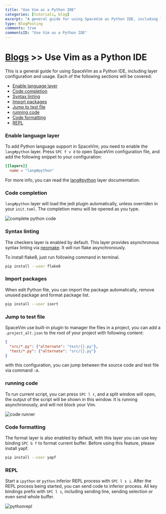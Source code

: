 ```yaml
---
title: "Use Vim as a Python IDE"
categories: [tutorials, blog]
excerpt: "A general guide for using SpaceVim as Python IDE, including layer configuration, requiems installation and usage."
type: BlogPosting
comments: true
commentsID: "Use Vim as a Python IDE"
---
```


# [Blogs](../blog/) >> Use Vim as a Python IDE

This is a general guide for using SpaceVim as a Python IDE, including layer configuration and usage.
Each of the following sections will be covered:

<!-- vim-markdown-toc GFM -->

- [Enable language layer](#enable-language-layer)
- [Code completion](#code-completion)
- [Syntax linting](#syntax-linting)
- [Import packages](#import-packages)
- [Jump to test file](#jump-to-test-file)
- [running code](#running-code)
- [Code formatting](#code-formatting)
- [REPL](#repl)

<!-- vim-markdown-toc -->

### Enable language layer

To add Python language support in SpaceVim, you need to enable the `lang#python` layer. Press `SPC f v d` to open
SpaceVim configuration file, and add the following snippet to your configuration:

```toml
[[layers]]
  name = "lang#python"
```

For more info, you can read the [lang#python](../layers/lang/python/) layer documentation.

### Code completion

`lang#python` layer will load the jedi plugin automatically, unless overriden in your `init.toml`.
The completion menu will be opened as you type.

![complete python code](https://user-images.githubusercontent.com/13142418/46339650-f5a49280-c665-11e8-86d4-20944ec23098.png)

### Syntax linting

The checkers layer is enabled by default. This layer provides asynchronous syntax linting via [neomake](https://github.com/neomake/neomake).
It will run flake asynchronously.

To install flake8, just run following command in terminal.

```sh
pip install --user flake8
```

### Import packages

When edit Python file, you can import the package automatically, remove unused package and format package list.

```sh
pip install --user isort
```

### Jump to test file

SpaceVim use built-in plugin to manager the files in a project,
you can add a `.project_alt.json` to the root of your project with following content:

```json
{
  "src/*.py": {"alternate": "test/{}.py"},
  "test/*.py": {"alternate": "src/{}.py"}
}
```

with this configuration, you can jump between the source code and test file via command `:A`.

### running code

To run current script, you can press `SPC l r`, and a split window
will open, the output of the script will be shown in this window.
It is running asynchronously, and will not block your Vim.

![code runner](https://user-images.githubusercontent.com/13142418/46293837-1c5fbc00-c5c7-11e8-9f3c-c11504e2e04a.png)

### Code formatting

The format layer is also enabled by default, with this layer you can use key binding `SPC b f` to format current buffer.
Before using this feature, please install yapf.

```sh
pip install --user yapf
```

### REPL

Start a `ipython` or `python` inferior REPL process with `SPC l s i`. After the REPL process being started, you can
send code to inferior process. All key bindings prefix with `SPC l s`, including sending line, sending selection or even
send whole buffer.

![pythonrepl](https://user-images.githubusercontent.com/13142418/52177776-0fffa000-2801-11e9-9698-8e32f2865f5a.gif)
